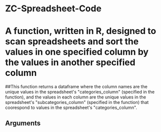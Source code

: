 # ZC-Spreadsheet-Code
# A function, written in R, designed to scan spreadsheets and sort the values in one specified column by the values in another specified column

##This function returns a dataframe where the column names are the unique values in the spreadsheet's "categories_column" (specified in the function), and the values in each column are the unique values in the spreadsheet's "subcategories_column" (specified in the function) that coorespond to values in the spreadsheet's "categories_column".

## Arguments
